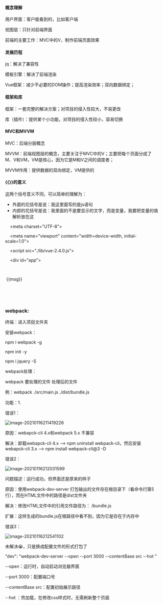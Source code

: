 #### 概念理解

用户界面：客户能看到的，比如客户端

视图层：只针对前端界面

前端的主要工作：MVC中的V，制作前端页面效果

#### 发展历程

jq：解决了兼容性

模板引擎：解决了前端渲染

Vue框架：减少不必要的DOM操作；提高渲染效率；双向数据绑定；

#### 框架和库

框架：一套完整的解决方案；对项目的侵入性较大，不易更改

库（插件）：提供某个小功能，对项目的侵入性较小，容易切换

#### MVC和MVVM

MVC：后端分层概念

MVVM：前端视图层的概念，主要关注于MVC中的V；主要把每个页面分成了M、V和VM，VM是核心，因为它是M和V之间的调度者；

MVVM作用：提供数据的双向绑定，VM提供的

#### {{}}的意义

这两个括号意义不同，可以简单的理解为：

- 外面的花括号是说：我这里面写的是js语句
- 内部的花括号是说：我里面的不是要显示的文字，而是变量，我要把变量的值解析放在这

<!DOCTYPE html>

<html lang="en">

<head>

    <meta charset="UTF-8">

    <meta name="viewport" content="width=device-width, initial-scale=1.0">

  <title>Document</title>

  <!-- 1导入Vue包 -->

    <script src="./lib/vue-2.4.0.js"></script>

</head>

<body>



    <div id="app">

        <p>

​      {{msg}}

​    </p>

  </div>

  

    <script>

​    var vm=new Vue({

​      el:'#app',

​      data:{

​        msg:''

​      }

​    });

  </script>

</body>

</html>





### webpack:

终端：进入项目文件夹

安装webpack：

npm i webpack -g

npm init -y

npm i jquery -S

webpack处理： 

webpack  要处理的文件  处理后的文件

例：webpack ./src/main.js ./dist/bundle.js

功能：1.



错误1：

![image-20210116211419226](D:\web\Vue\笔记.assets\image-20210116211419226.png)

原因：webapck-cli 4.x和webpack 5.x 不兼容

解决：卸载webapck-cli 4.x --> npm uninstall webpack-cli，然后安装webapck-cli 3.x  --> npm install webpack-cli@3 -D



错误2：

![image-20210116212031599](D:\web\Vue\笔记.assets\image-20210116212031599.png)

问题描述：运行成功，但界面还是原来的样子

原因：使用webpack-dev-server 打包输出的文件存在根目录下（看命令行第5行），而在HTML文件中的路径是dist文件夹

解决：修改HTML文件中的引用文件路径为： /bundle.js

扩展：这样生成的bundle.js在根路径中看不到，因为它是存在于内存中

错误3：

![image-20210116212541102](D:\web\Vue\笔记.assets\image-20210116212541102.png)

未解决:sob:，只是换成配置文件的形式打包了



  "dev": "webpack-dev-server --open --port 3000 --contentBase src --hot "

--open：运行时，自动启动浏览器界面

--port 3000：配置端口号

--contentBase src：配置初始展示路径

--hot ：热加载，在修改css样式时，无需刷新整个页面